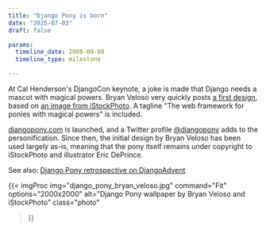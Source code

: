 ```yaml
---
title: "Django Pony is born"
date: "2025-07-03"
draft: false

params:
  timeline_date: 2008-09-08
  timeline_type: milestone

---
```


At Cal Henderson's DjangoCon keynote, a joke is made that Django needs a mascot with magical powers. Bryan Veloso very quickly posts [a first design](https://avalonstar.com/blog/2008/the-web-framework-for-ponies/), based on [an image from iStockPhoto](https://www.istockphoto.com/vector/fairy-tale-vector-elements-gm91230581-3355498?st=3eb57c4). A tagline "The web framework for ponies with magical powers" is included.

[djangopony.com](https://djangopony.com/) is launched, and a Twitter profile [@djangopony](https://twitter.com/djangopony) adds to the personification. Since then, the initial design by Bryan Veloso has been used largely as-is, meaning that the pony itself remains under copyright to iStockPhoto and illustrator Eric DePrince.

See also: [Django Pony retrospective on DjangoAdvent](https://github.com/djangoadvent/djangoadvent-articles/blob/master/1.2/15_django-pony-retrospective.rst)

{{< imgProc
img="django_pony_bryan_veloso.jpg"
command="Fit"
options="2000x2000"
alt="Django Pony wallpaper by Bryan Veloso and iStockPhoto"
class="photo"
>}}
